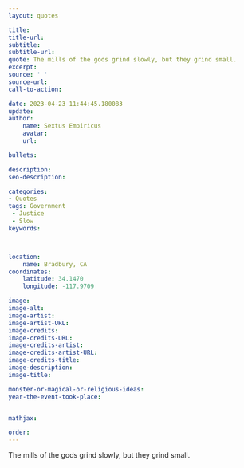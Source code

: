 ```yaml
---
layout: quotes

title:
title-url:
subtitle:
subtitle-url:
quote: The mills of the gods grind slowly, but they grind small.
excerpt:
source: ' '
source-url:
call-to-action:

date: 2023-04-23 11:44:45.180083
update:
author:
    name: Sextus Empiricus
    avatar:
    url:

bullets:

description:
seo-description:

categories:
- Quotes
tags: Government
 - Justice
 - Slow
keywords:



location:
    name: Bradbury, CA
coordinates:
    latitude: 34.1470
    longitude: -117.9709

image:
image-alt:
image-artist:
image-artist-URL:
image-credits:
image-credits-URL:
image-credits-artist:
image-credits-artist-URL:
image-credits-title:
image-description:
image-title:

monster-or-magical-or-religious-ideas:
year-the-event-took-place:


mathjax:

order:
---
```

The mills of the gods grind slowly, but they grind small.